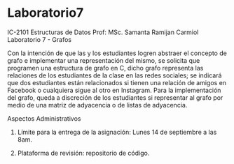 ﻿# Laboratorio7

IC-2101 Estructuras de Datos
Prof: MSc. Samanta Ramijan Carmiol
Laboratorio 7 - Grafos

Con la intención de que las y los estudiantes logren abstraer el concepto de grafo e
implementar una representación del mismo, se solicita que programen una estructura de
grafo en C, dicho grafo representa las relaciones de los estudiantes de la clase en las redes
sociales; se indicará que dos estudiantes están relacionados si tienen una relación de
amigos en Facebook o cualquiera sigue al otro en Instagram. Para la implementación del
grafo, queda a discreción de los estudiantes si representar al grafo por medio de una matriz
de adyacencia o de listas de adyacencia.

Aspectos Administrativos

1. Límite para la entrega de la asignación: Lunes 14 de septiembre a las 8am.

2. Plataforma de revisión: repositorio de código.

